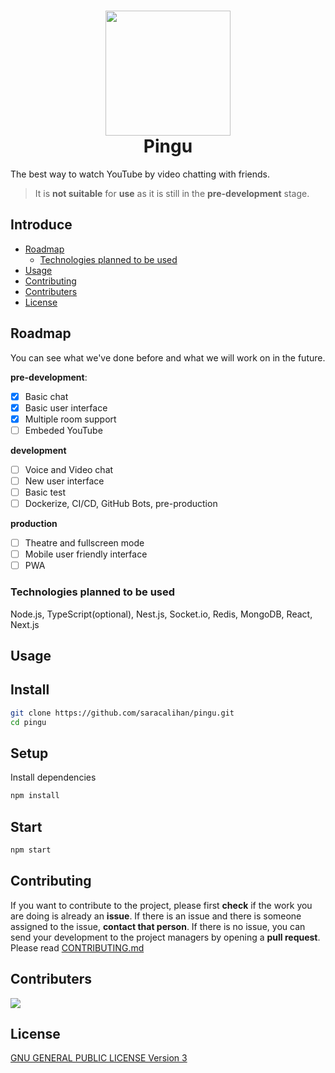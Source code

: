 <h1 align="center">
 <img width="200" src="https://tr.gravatar.com/userimage/183519138/efb93caed9ebdb11303b62379395458a.png?size=200"/>
 <br/>
 Pingu
</h1>

The best way to watch YouTube by video chatting with friends.

> It is **not suitable** for **use** as it is still in the **pre-development** stage.

## Introduce
+ [Roadmap](#roadmap)
  +  [Technologies planned to be used](#technologies-planned-to-be-used)
+ [Usage](#usage)
+ [Contributing](#contributing)
+ [Contributers](#contributers)
+ [License](#license)

## Roadmap
You can see what we've done before and what we will work on in the future.

**pre-development**:
- [x] Basic chat
- [X] Basic user interface
- [X] Multiple room support
- [ ] Embeded YouTube

**development**
- [ ] Voice and Video chat
- [ ] New user interface
- [ ] Basic test
- [ ] Dockerize, CI/CD, GitHub Bots, pre-production

**production**
- [ ] Theatre and fullscreen mode
- [ ] Mobile user friendly interface
- [ ] PWA

### Technologies planned to be used
Node.js, TypeScript(optional), Nest.js, Socket.io, Redis, MongoDB, React, Next.js

## Usage
## Install
```bash
git clone https://github.com/saracalihan/pingu.git
cd pingu
```

## Setup
Install dependencies
```bash
npm install
```

## Start
```bash
npm start
```

## Contributing
If you want to contribute to the project, please first **check** if the work you are doing is already an **issue**. If there is an issue and there is someone assigned to the issue, **contact that person**. If there is no issue, you can send your development to the project managers by opening a **pull request**. Please read [CONTRIBUTING.md](./CONTRIBUTING.md)

## Contributers
<a href = "https://github.com/saracalihan/pingu/graphs/contributors">
  <img src = "https://contrib.rocks/image?repo=saracalihan/pingu"/>
</a>

## License
[GNU GENERAL PUBLIC LICENSE Version 3](./LICENSE)
